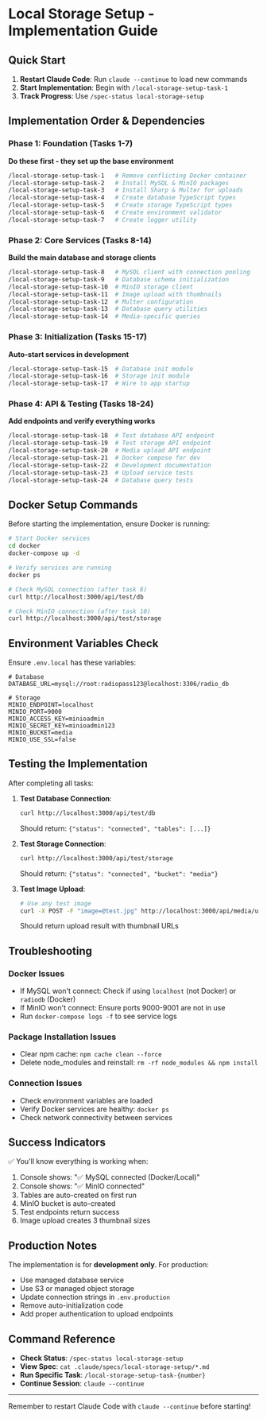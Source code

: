 # Local Storage Setup - Implementation Guide

## Quick Start
1. **Restart Claude Code**: Run `claude --continue` to load new commands
2. **Start Implementation**: Begin with `/local-storage-setup-task-1`
3. **Track Progress**: Use `/spec-status local-storage-setup`

## Implementation Order & Dependencies

### Phase 1: Foundation (Tasks 1-7)
**Do these first - they set up the base environment**

```bash
/local-storage-setup-task-1   # Remove conflicting Docker container
/local-storage-setup-task-2   # Install MySQL & MinIO packages
/local-storage-setup-task-3   # Install Sharp & Multer for uploads
/local-storage-setup-task-4   # Create database TypeScript types
/local-storage-setup-task-5   # Create storage TypeScript types
/local-storage-setup-task-6   # Create environment validator
/local-storage-setup-task-7   # Create logger utility
```

### Phase 2: Core Services (Tasks 8-14)
**Build the main database and storage clients**

```bash
/local-storage-setup-task-8   # MySQL client with connection pooling
/local-storage-setup-task-9   # Database schema initialization
/local-storage-setup-task-10  # MinIO storage client
/local-storage-setup-task-11  # Image upload with thumbnails
/local-storage-setup-task-12  # Multer configuration
/local-storage-setup-task-13  # Database query utilities
/local-storage-setup-task-14  # Media-specific queries
```

### Phase 3: Initialization (Tasks 15-17)
**Auto-start services in development**

```bash
/local-storage-setup-task-15  # Database init module
/local-storage-setup-task-16  # Storage init module
/local-storage-setup-task-17  # Wire to app startup
```

### Phase 4: API & Testing (Tasks 18-24)
**Add endpoints and verify everything works**

```bash
/local-storage-setup-task-18  # Test database API endpoint
/local-storage-setup-task-19  # Test storage API endpoint
/local-storage-setup-task-20  # Media upload API endpoint
/local-storage-setup-task-21  # Docker compose for dev
/local-storage-setup-task-22  # Development documentation
/local-storage-setup-task-23  # Upload service tests
/local-storage-setup-task-24  # Database query tests
```

## Docker Setup Commands

Before starting the implementation, ensure Docker is running:

```bash
# Start Docker services
cd docker
docker-compose up -d

# Verify services are running
docker ps

# Check MySQL connection (after task 8)
curl http://localhost:3000/api/test/db

# Check MinIO connection (after task 10)
curl http://localhost:3000/api/test/storage
```

## Environment Variables Check

Ensure `.env.local` has these variables:

```env
# Database
DATABASE_URL=mysql://root:radiopass123@localhost:3306/radio_db

# Storage
MINIO_ENDPOINT=localhost
MINIO_PORT=9000
MINIO_ACCESS_KEY=minioadmin
MINIO_SECRET_KEY=minioadmin123
MINIO_BUCKET=media
MINIO_USE_SSL=false
```

## Testing the Implementation

After completing all tasks:

1. **Test Database Connection**:
   ```bash
   curl http://localhost:3000/api/test/db
   ```
   Should return: `{"status": "connected", "tables": [...]}`

2. **Test Storage Connection**:
   ```bash
   curl http://localhost:3000/api/test/storage
   ```
   Should return: `{"status": "connected", "bucket": "media"}`

3. **Test Image Upload**:
   ```bash
   # Use any test image
   curl -X POST -F "image=@test.jpg" http://localhost:3000/api/media/upload
   ```
   Should return upload result with thumbnail URLs

## Troubleshooting

### Docker Issues
- If MySQL won't connect: Check if using `localhost` (not Docker) or `radiodb` (Docker)
- If MinIO won't connect: Ensure ports 9000-9001 are not in use
- Run `docker-compose logs -f` to see service logs

### Package Installation Issues
- Clear npm cache: `npm cache clean --force`
- Delete node_modules and reinstall: `rm -rf node_modules && npm install`

### Connection Issues
- Check environment variables are loaded
- Verify Docker services are healthy: `docker ps`
- Check network connectivity between services

## Success Indicators

✅ You'll know everything is working when:
1. Console shows: "✅ MySQL connected (Docker/Local)"
2. Console shows: "✅ MinIO connected"
3. Tables are auto-created on first run
4. MinIO bucket is auto-created
5. Test endpoints return success
6. Image upload creates 3 thumbnail sizes

## Production Notes

The implementation is for **development only**. For production:
- Use managed database service
- Use S3 or managed object storage
- Update connection strings in `.env.production`
- Remove auto-initialization code
- Add proper authentication to upload endpoints

## Command Reference

- **Check Status**: `/spec-status local-storage-setup`
- **View Spec**: `cat .claude/specs/local-storage-setup/*.md`
- **Run Specific Task**: `/local-storage-setup-task-{number}`
- **Continue Session**: `claude --continue`

---

Remember to restart Claude Code with `claude --continue` before starting!
